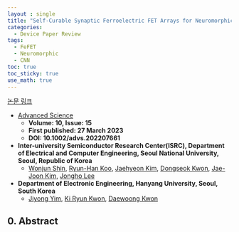 ```yaml
---
layout : single
title: "Self-Curable Synaptic Ferroelectric FET Arrays for Neuromorphic Convolutional Neural Network"   
categories: 
  - Device Paper Review
tags:
  - FeFET  
  - Neuromorphic        
  - CNN 
toc: true
toc_sticky: true
use_math: true
---
```



[논문 링크](https://advanced.onlinelibrary.wiley.com/doi/full/10.1002/advs.202207661)         

- [Advanced Science](https://advanced.onlinelibrary.wiley.com/journal/21983844)
  - **Volume: 10, Issue: 15**   
  - **First published: 27 March 2023**   
  - **DOI: 10.1002/advs.202207661**     
- **Inter-university Semiconductor Research Center(ISRC), Department of Electrical and Computer Engineering, Seoul National University, Seoul, Republic of Korea**    
  - [Wonjun Shin](https://ieeexplore.ieee.org/author/37086992826), [Ryun-Han Koo](https://ieeexplore.ieee.org/author/37089391606), [Jaehyeon Kim](https://ieeexplore.ieee.org/author/37089324137), [Dongseok Kwon](https://ieeexplore.ieee.org/author/37089216638), [Jae-Joon Kim](https://ieeexplore.ieee.org/author/37076821100), [Jongho Lee](https://ieeexplore.ieee.org/author/37085367913)   
- **Department of Electronic Engineering, Hanyang University, Seoul, South Korea**   
  - [Jiyong Yim](https://ieeexplore.ieee.org/author/37088949170), [Ki Ryun Kwon](https://ieeexplore.ieee.org/author/37089818113), [Daewoong Kwon](https://ieeexplore.ieee.org/author/37402105900)   


## 0. Abstract   

&nbsp;




